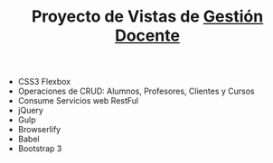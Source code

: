 <header><h1>Proyecto de Vistas de <a href="https://github.com/ipartek/gestion-docente">Gestión Docente</a></h1></header>
<ul>
    <li>CSS3 Flexbox</li>
    <li>Operaciones de CRUD: Alumnos, Profesores, Clientes y Cursos</li>
    <li>Consume Servicios web RestFul</li>
    <li>jQuery</li>
    <li>Gulp</li>
    <li>Browserlify</li>
    <li>Babel</li>
    <li>Bootstrap 3</li>
</ul>



